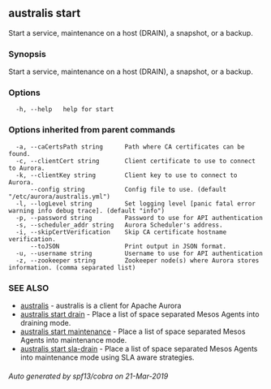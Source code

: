 ## australis start

Start a service, maintenance on a host (DRAIN), a snapshot, or a backup.

### Synopsis

Start a service, maintenance on a host (DRAIN), a snapshot, or a backup.

### Options

```
  -h, --help   help for start
```

### Options inherited from parent commands

```
  -a, --caCertsPath string      Path where CA certificates can be found.
  -c, --clientCert string       Client certificate to use to connect to Aurora.
  -k, --clientKey string        Client key to use to connect to Aurora.
      --config string           Config file to use. (default "/etc/aurora/australis.yml")
  -l, --logLevel string         Set logging level [panic fatal error warning info debug trace]. (default "info")
  -p, --password string         Password to use for API authentication
  -s, --scheduler_addr string   Aurora Scheduler's address.
  -i, --skipCertVerification    Skip CA certificate hostname verification.
      --toJSON                  Print output in JSON format.
  -u, --username string         Username to use for API authentication
  -z, --zookeeper string        Zookeeper node(s) where Aurora stores information. (comma separated list)
```

### SEE ALSO

* [australis](australis.md)	 - australis is a client for Apache Aurora
* [australis start drain](australis_start_drain.md)	 - Place a list of space separated Mesos Agents into draining mode.
* [australis start maintenance](australis_start_maintenance.md)	 - Place a list of space separated Mesos Agents into maintenance mode.
* [australis start sla-drain](australis_start_sla-drain.md)	 - Place a list of space separated Mesos Agents into maintenance mode using SLA aware strategies.

###### Auto generated by spf13/cobra on 21-Mar-2019

